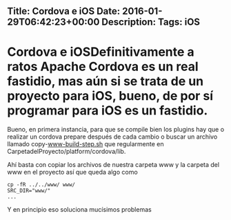 Title: Cordova e iOS
Date: 2016-01-29T06:42:23+00:00
Description: 
Tags: iOS
---
# Cordova e iOSDefinitivamente a ratos Apache Cordova es un real fastidio, mas aún si se trata de un proyecto para iOS, bueno, de por sí programar para iOS es un fastidio.

Bueno, en primera instancia, para que se compile bien los plugins hay que o realizar un cordova prepare después de cada cambio o buscar un archivo llamado copy-www-build-step.sh que regularmente en CarpetadelProyecto/platform/cordova/lib.

Ahí basta con copiar los archivos de nuestra carpeta www y la carpeta del www en el proyecto así que queda algo como

```
cp -fR ../../www/ www/ 
SRC_DIR="www/"
...
````

Y en principio eso soluciona mucísimos problemas
